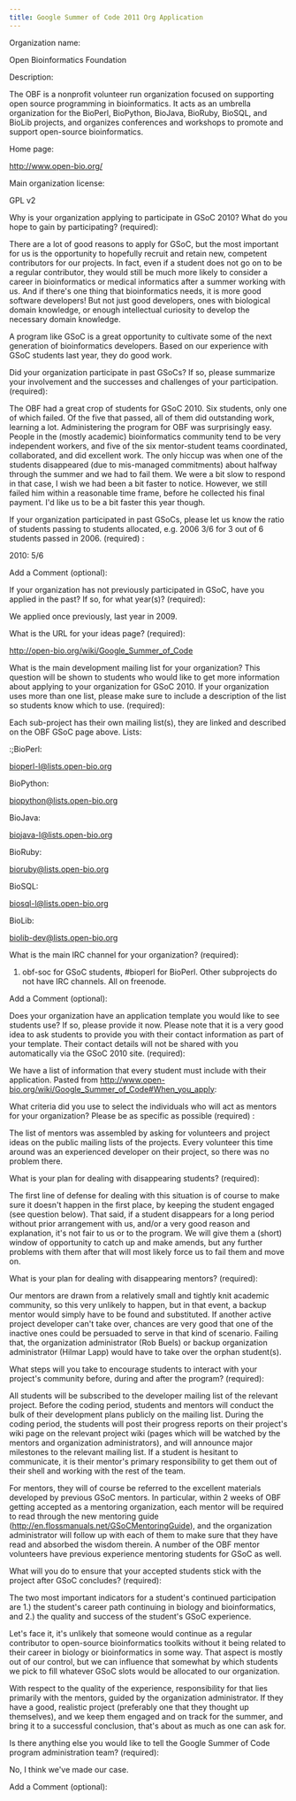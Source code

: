 ```yaml
---
title: Google Summer of Code 2011 Org Application
---
```


Organization name:  

Open Bioinformatics Foundation

Description:  

The OBF is a nonprofit volunteer run organization focused on supporting
open source programming in bioinformatics. It acts as an umbrella
organization for the BioPerl, BioPython, BioJava, BioRuby, BioSQL, and
BioLib projects, and organizes conferences and workshops to promote and
support open-source bioinformatics.

Home page:  

<http://www.open-bio.org/>

Main organization license:  

GPL v2

Why is your organization applying to participate in GSoC 2010? What do you hope to gain by participating? (required):  

There are a lot of good reasons to apply for GSoC, but the most
important for us is the opportunity to hopefully recruit and retain new,
competent contributors for our projects. In fact, even if a student does
not go on to be a regular contributor, they would still be much more
likely to consider a career in bioinformatics or medical informatics
after a summer working with us. And if there's one thing that
bioinformatics needs, it is more good software developers! But not just
good developers, ones with biological domain knowledge, or enough
intellectual curiosity to develop the necessary domain knowledge.

A program like GSoC is a great opportunity to cultivate some of the next
generation of bioinformatics developers. Based on our experience with
GSoC students last year, they do good work.

Did your organization participate in past GSoCs? If so, please summarize your involvement and the successes and challenges of your participation. (required):  

The OBF had a great crop of students for GSoC 2010. Six students, only
one of which failed. Of the five that passed, all of them did
outstanding work, learning a lot. Administering the program for OBF was
surprisingly easy. People in the (mostly academic) bioinformatics
community tend to be very independent workers, and five of the six
mentor-student teams coordinated, collaborated, and did excellent work.
The only hiccup was when one of the students disappeared (due to
mis-managed commitments) about halfway through the summer and we had to
fail them. We were a bit slow to respond in that case, I wish we had
been a bit faster to notice. However, we still failed him within a
reasonable time frame, before he collected his final payment. I'd like
us to be a bit faster this year though.

If your organization participated in past GSoCs, please let us know the ratio of students passing to students allocated, e.g. 2006 3/6 for 3 out of 6 students passed in 2006. (required) :  

2010: 5/6

Add a Comment (optional):  

<!-- -->

If your organization has not previously participated in GSoC, have you applied in the past? If so, for what year(s)? (required):  

We applied once previously, last year in 2009.

What is the URL for your ideas page? (required):  

<http://open-bio.org/wiki/Google_Summer_of_Code>

What is the main development mailing list for your organization? This question will be shown to students who would like to get more information about applying to your organization for GSoC 2010. If your organization uses more than one list, please make sure to include a description of the list so students know which to use. (required):  

<!-- -->

  
Each sub-project has their own mailing list(s), they are linked and
described on the OBF GSoC page above. Lists:

:;BioPerl:

  
bioperl-l@lists.open-bio.org

BioPython:  

biopython@lists.open-bio.org

BioJava:  

biojava-l@lists.open-bio.org

BioRuby:  

bioruby@lists.open-bio.org

BioSQL:  

biosql-l@lists.open-bio.org

BioLib:  

biolib-dev@lists.open-bio.org

<!-- -->

What is the main IRC channel for your organization? (required):  

1.  obf-soc for GSoC students, \#bioperl for BioPerl. Other subprojects
    do not have IRC channels. All on freenode.

Add a Comment (optional):  

<!-- -->

Does your organization have an application template you would like to see students use? If so, please provide it now. Please note that it is a very good idea to ask students to provide you with their contact information as part of your template. Their contact details will not be shared with you automatically via the GSoC 2010 site. (required):  

We have a list of information that every student must include with their
application. Pasted from
<http://www.open-bio.org/wiki/Google_Summer_of_Code#When_you_apply>:

What criteria did you use to select the individuals who will act as mentors for your organization? Please be as specific as possible (required) :  

The list of mentors was assembled by asking for volunteers and project
ideas on the public mailing lists of the projects. Every volunteer this
time around was an experienced developer on their project, so there was
no problem there.

What is your plan for dealing with disappearing students? (required):  

The first line of defense for dealing with this situation is of course
to make sure it doesn't happen in the first place, by keeping the
student engaged (see question below). That said, if a student disappears
for a long period without prior arrangement with us, and/or a very good
reason and explanation, it's not fair to us or to the program. We will
give them a (short) window of opportunity to catch up and make amends,
but any further problems with them after that will most likely force us
to fail them and move on.

What is your plan for dealing with disappearing mentors? (required):  

Our mentors are drawn from a relatively small and tightly knit academic
community, so this very unlikely to happen, but in that event, a backup
mentor would simply have to be found and substituted. If another active
project developer can't take over, chances are very good that one of the
inactive ones could be persuaded to serve in that kind of scenario.
Failing that, the organization administrator (Rob Buels) or backup
organization administrator (Hilmar Lapp) would have to take over the
orphan student(s).

What steps will you take to encourage students to interact with your project's community before, during and after the program? (required):  

All students will be subscribed to the developer mailing list of the
relevant project. Before the coding period, students and mentors will
conduct the bulk of their development plans publicly on the mailing
list. During the coding period, the students will post their progress
reports on their project's wiki page on the relevant project wiki (pages
which will be watched by the mentors and organization administrators),
and will announce major milestones to the relevant mailing list. If a
student is hesitant to communicate, it is their mentor's primary
responsibility to get them out of their shell and working with the rest
of the team.

For mentors, they will of course be referred to the excellent materials
developed by previous GSoC mentors. In particular, within 2 weeks of OBF
getting accepted as a mentoring organization, each mentor will be
required to read through the new mentoring guide
(http://en.flossmanuals.net/GSoCMentoringGuide), and the organization
administrator will follow up with each of them to make sure that they
have read and absorbed the wisdom therein. A number of the OBF mentor
volunteers have previous experience mentoring students for GSoC as well.

What will you do to ensure that your accepted students stick with the project after GSoC concludes? (required):  

The two most important indicators for a student's continued
participation are 1.) the student's career path continuing in biology
and bioinformatics, and 2.) the quality and success of the student's
GSoC experience.

Let's face it, it's unlikely that someone would continue as a regular
contributor to open-source bioinformatics toolkits without it being
related to their career in biology or bioinformatics in some way. That
aspect is mostly out of our control, but we can influence that somewhat
by which students we pick to fill whatever GSoC slots would be allocated
to our organization.

With respect to the quality of the experience, responsibility for that
lies primarily with the mentors, guided by the organization
administrator. If they have a good, realistic project (preferably one
that they thought up themselves), and we keep them engaged and on track
for the summer, and bring it to a successful conclusion, that's about as
much as one can ask for.

Is there anything else you would like to tell the Google Summer of Code program administration team? (required):  

No, I think we've made our case.

Add a Comment (optional):  


